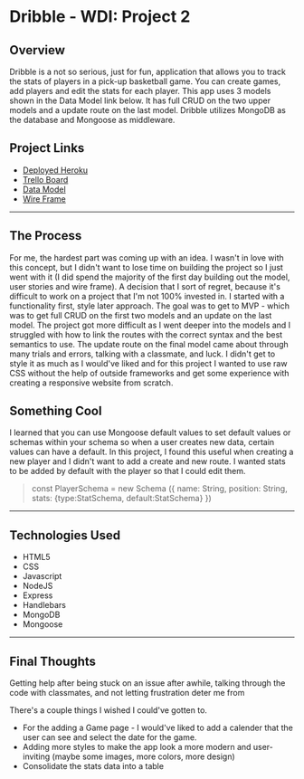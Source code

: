 # Dribble - WDI: Project 2

## Overview
Dribble is a not so serious, just for fun, application that allows you to track the stats of players in a pick-up basketball game. You can create games, add players and edit the stats for each player. This app uses 3 models shown in the Data Model link below. It has full CRUD on the two upper models and a update route on the last model. Dribble utilizes MongoDB as the database and Mongoose as middleware. 



## Project Links
* [Deployed Heroku](https://infinite-crag-33348.herokuapp.com/)
* [Trello Board](https://trello.com/b/L8qtemX6/unit-2-project )
* [Data Model](https://www.lucidchart.com/invitations/accept/0c6dee70-9cd2-467b-8f15-2afaf36799e5)
* [Wire Frame](https://www.figma.com/file/YLVMJTYhGOHsSUxQCW0YFjOA/Unit-2-Project---Wireframe?node-id=0%3A1)

---
## The Process

For me, the hardest part was coming up with an idea. I wasn't in love with this concept, but I didn't want to lose time on building the project so I just went with it (I did spend the majority of the first day building out the model, user stories and wire frame). A decision that I sort of regret, because it's difficult to work on a project that I'm not 100% invested in. I started with a functionality first, style later approach. The goal was to get to MVP - which was to get full CRUD on the first two models and an update on the last model. The project got more difficult as I went deeper into the models and I struggled with how to link the routes with the correct syntax and the best semantics to use. The update route on the final model came about through many trials and errors, talking with a classmate, and luck. I didn't get to style it as much as I would've liked and for this project I wanted to use raw CSS without the help of outside frameworks and get some experience with creating a responsive website from scratch. 


## Something Cool

I learned that you can use Mongoose default values to set default values or schemas within your schema so when a user creates new data, certain values can have a default. In this project, I found this useful when creating a new player and I didn't want to add a create and new route. I wanted stats to be added by default with the player so that I could edit them. 

> const PlayerSchema = new Schema ({
    name: String,
    position: String,
    stats: {type:StatSchema, default:StatSchema}
})

---
## Technologies Used
* HTML5
* CSS
* Javascript
* NodeJS
* Express
* Handlebars
* MongoDB
* Mongoose
----

## Final Thoughts

Getting help after being stuck on an issue after awhile, talking through the code with classmates, and not letting frustration deter me from 

There's a couple things I wished I could've gotten to. 
* For the adding a Game page - I would've liked to add a calender that the user can see and select the date for the game. 
* Adding more styles to make the app look a more modern and user-inviting (maybe some images, more colors, more design)
* Consolidate the stats data into a table

